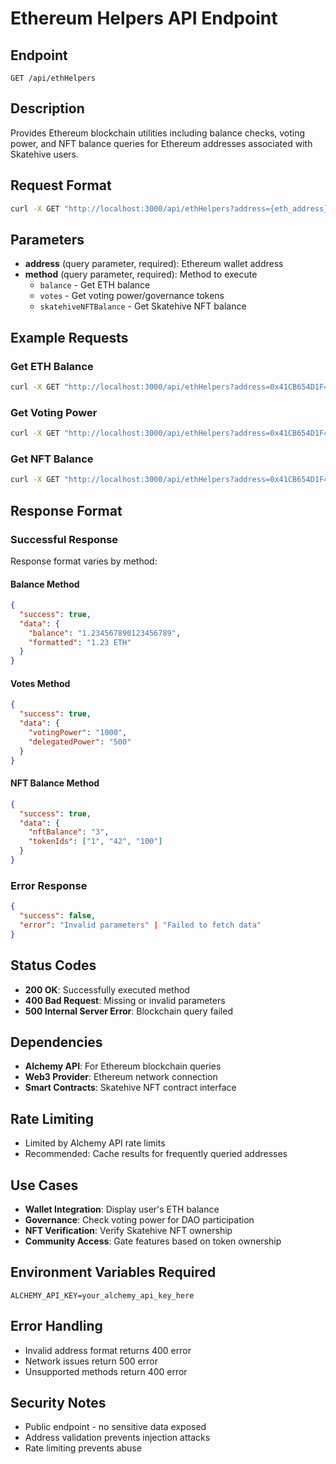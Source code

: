 # Ethereum Helpers API Endpoint

## Endpoint

`GET /api/ethHelpers`

## Description

Provides Ethereum blockchain utilities including balance checks, voting power, and NFT balance queries for Ethereum addresses associated with Skatehive users.

## Request Format

```bash
curl -X GET "http://localhost:3000/api/ethHelpers?address={eth_address}&method={method_name}"
```

## Parameters

- **address** (query parameter, required): Ethereum wallet address
- **method** (query parameter, required): Method to execute
  - `balance` - Get ETH balance
  - `votes` - Get voting power/governance tokens
  - `skatehiveNFTBalance` - Get Skatehive NFT balance

## Example Requests

### Get ETH Balance

```bash
curl -X GET "http://localhost:3000/api/ethHelpers?address=0x41CB654D1F47913ACAB158a8199191D160DAbe4A&method=balance"
```

### Get Voting Power

```bash
curl -X GET "http://localhost:3000/api/ethHelpers?address=0x41CB654D1F47913ACAB158a8199191D160DAbe4A&method=votes"
```

### Get NFT Balance

```bash
curl -X GET "http://localhost:3000/api/ethHelpers?address=0x41CB654D1F47913ACAB158a8199191D160DAbe4A&method=skatehiveNFTBalance"
```

## Response Format

### Successful Response

Response format varies by method:

#### Balance Method

```json
{
  "success": true,
  "data": {
    "balance": "1.234567890123456789",
    "formatted": "1.23 ETH"
  }
}
```

#### Votes Method

```json
{
  "success": true,
  "data": {
    "votingPower": "1000",
    "delegatedPower": "500"
  }
}
```

#### NFT Balance Method

```json
{
  "success": true,
  "data": {
    "nftBalance": "3",
    "tokenIds": ["1", "42", "100"]
  }
}
```

### Error Response

```json
{
  "success": false,
  "error": "Invalid parameters" | "Failed to fetch data"
}
```

## Status Codes

- **200 OK**: Successfully executed method
- **400 Bad Request**: Missing or invalid parameters
- **500 Internal Server Error**: Blockchain query failed

## Dependencies

- **Alchemy API**: For Ethereum blockchain queries
- **Web3 Provider**: Ethereum network connection
- **Smart Contracts**: Skatehive NFT contract interface

## Rate Limiting

- Limited by Alchemy API rate limits
- Recommended: Cache results for frequently queried addresses

## Use Cases

- **Wallet Integration**: Display user's ETH balance
- **Governance**: Check voting power for DAO participation
- **NFT Verification**: Verify Skatehive NFT ownership
- **Community Access**: Gate features based on token ownership

## Environment Variables Required

```env
ALCHEMY_API_KEY=your_alchemy_api_key_here
```

## Error Handling

- Invalid address format returns 400 error
- Network issues return 500 error
- Unsupported methods return 400 error

## Security Notes

- Public endpoint - no sensitive data exposed
- Address validation prevents injection attacks
- Rate limiting prevents abuse
